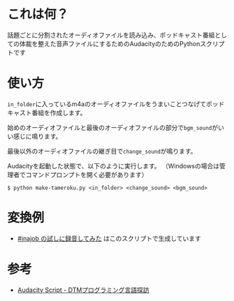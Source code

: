 # これは何？

話題ごとに分割されたオーディオファイルを読み込み、ポッドキャスト番組としての体裁を整えた音声ファイルにするためのAudacityのためのPythonスクリプトです

# 使い方

`in_folder`に入っているm4aのオーディオファイルをうまいことつなげてポッドキャスト番組を作成します。

始めのオーディオファイルと最後のオーディオファイルの部分で`bgm_sound`がいい感じに鳴ります。

最後以外のオーディオファイルの継ぎ目で`change_sound`が鳴ります。


Audacityを起動した状態で、以下のように実行します。
（Windowsの場合は管理者でコマンドプロンプトを開く必要があります）

```
$ python make-tameroku.py <in_folder> <change_sound> <bgm_sound>
```

# 変換例

- [#inajob の試しに録音してみた](https://open.spotify.com/show/6nDe9T61ZUBvLWfavKS98y) はこのスクリプトで生成しています

# 参考

- [Audacity Script - DTMプログラミング言語探訪](https://qiita.com/aike@github/items/413d614d358450026d98)


